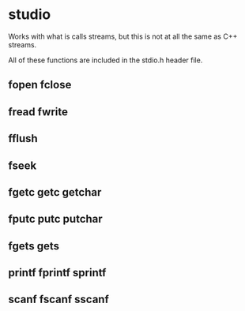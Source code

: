 # studio

Works with what is calls streams, but this is not at all the same as C++ streams.

All of these functions are included in the stdio.h header file.

## fopen fclose

## fread fwrite

## fflush

## fseek

## fgetc getc getchar

## fputc putc putchar

## fgets gets

## printf fprintf sprintf

## scanf fscanf sscanf
